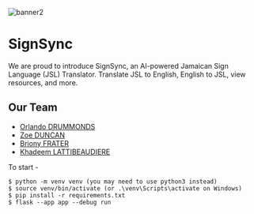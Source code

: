 ![banner2](https://github.com/BrionyFrater/capstone/assets/114207468/e2df6127-7079-41c9-b131-512f3262aa6a)


# SignSync

We are proud to introduce SignSync, an AI-powered Jamaican Sign Language (JSL) Translator. Translate JSL to English, English to JSL, view resources, and more.

## Our Team 
- [Orlando DRUMMONDS](https://github.com/OrlandoCodex)
- [Zoe DUNCAN](https://github.com/Zodun)
- [Briony FRATER](https://github.com/BrionyFrater)
- [Khadeem LATTIBEAUDIERE](https://github.com/khadeem20)

To start -

```
$ python -m venv venv (you may need to use python3 instead)
$ source venv/bin/activate (or .\venv\Scripts\activate on Windows)
$ pip install -r requirements.txt
$ flask --app app --debug run
